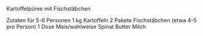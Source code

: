 Kartoffelpüree mit Fischstäbchen

Zutaten für 5-6 Personen
1 kg Kartoffeln
2 Pakete Fischstäbchen (etwa 4-5 pro Person)
1 Dose Mais/wahlweise Spinat
Butter
Milch
